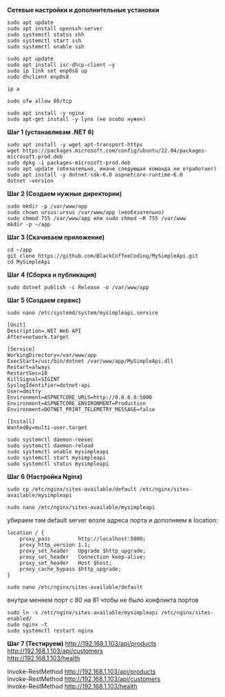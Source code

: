 **Сетевые настройки и дополнительные установки**

```
sudo apt update
sudo apt install openssh-server
sudo systemctl status shh
sudo systemctl start ssh
sudo systemctl enable ssh
```
```
sudo apt update
sudo apt install isc-dhcp-client –y
sudo ip link set enp0s8 up
sudo dhclient enp0s8
```
```
ip a
```
```
sudo ufw allow 80/tcp
```
```
sudo apt install -y nginx
sudo apt-get install -y lynx (не особо нужен)
```

**Шаг 1 (устанавливам .NET 6)**
```
sudo apt install -y wget apt-transport-https
wget https://packages.microsoft.com/config/ubuntu/22.04/packages-microsoft-prod.deb
sudo dpkg -i packages-microsoft-prod.deb
sudo apt update (обязательно, иначе следующая команда не отработает)
sudo apt install -y dotnet-sdk-6.0 aspnetcore-runtime-6.0
dotnet –version
```

**Шаг 2 (Создаем нужные директории)**
```
sudo mkdir -p /var/www/app
sudo chown ursus:ursus /var/www/app (необязательно)
sudo chmod 755 /var/www/app или sudo chmod –R 755 /var/www
mkdir -p ~/app
```


**Шаг 3 (Скачиваем приложение)**
```
cd ~/app
git clone https://github.com/BlackCoffeeCoding/MySimpleApi.git
cd MySimpleApi
```

**Шаг 4 (Сборка и публикация)**
```
sudo dotnet publish -c Release -o /var/www/app
```

**Шаг 5 (Создаем сервис)**
```
sudo nano /etc/systemd/system/mysimpleapi.service
```
```
[Unit]
Description=.NET Web API
After=network.target

[Service]
WorkingDirectory=/var/www/app
ExecStart=/usr/bin/dotnet /var/www/app/MySimpleApi.dll
Restart=always
RestartSec=10
KillSignal=SIGINT
SyslogIdentifier=dotnet-api
User=dmitry
Environment=ASPNETCORE_URLS=http://0.0.0.0:5000
Environment=ASPNETCORE_ENVIRONMENT=Production
Environment=DOTNET_PRINT_TELEMETRY_MESSAGE=false

[Install]
WantedBy=multi-user.target
```
```
sudo systemctl daemon-reexec
sudo systemctl daemon-reload
sudo systemctl enable mysimpleapi
sudo systemctl start mysimpleapi
sudo systemctl status mysimpleapi
```

**Шаг 6 (Настройка Nginx)**
```
sudo cp /etc/nginx/sites-available/default /etc/nginx/sites-available/mysimpleapi
```
```
sudo nano /etc/nginx/sites-available/mysimpleapi
```
убираем там default server возле адреса порта и дополняем в location:
```
location / {
    proxy_pass         http://localhost:5000;
    proxy_http_version 1.1;
    proxy_set_header   Upgrade $http_upgrade;
    proxy_set_header   Connection keep-alive;
    proxy_set_header   Host $host;
    proxy_cache_bypass $http_upgrade;
}
```
```
sudo nano /etc/nginx/sites-available/default
```
внутри меняем порт с 80 на 81 чтобы не было конфликта портов
```
sudo ln -s /etc/nginx/sites-available/mysimpleapi /etc/nginx/sites-enabled/
sudo nginx –t
sudo systemctl restart nginx
```

**Шаг 7 (Тестируем)**
http://192.168.1.103/api/products  
http://192.168.1.103/api/customers  
http://192.168.1.103/health  

Invoke-RestMethod http://192.168.1.103/api/products  
Invoke-RestMethod http://192.168.1.103/api/customers  
Invoke-RestMethod http://192.168.1.103/health  
